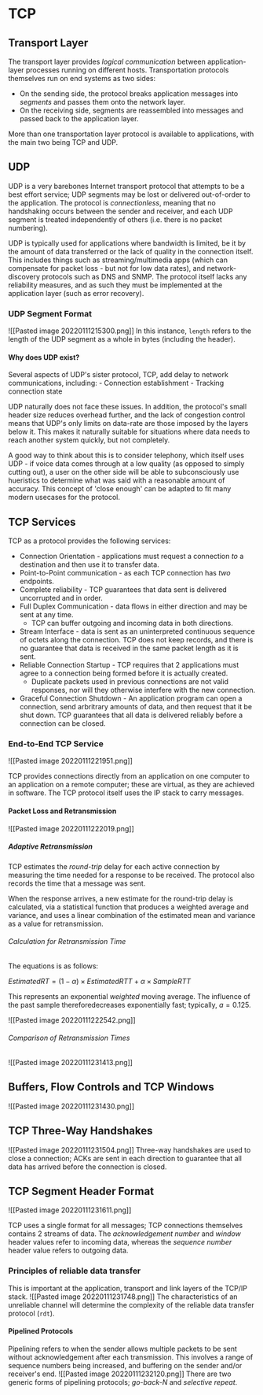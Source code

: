 # TCP
## Transport Layer
The transport layer provides *logical communication* between application-layer processes running on different hosts. Transportation protocols themselves run on end systems as two sides:

- On the sending side, the protocol breaks application messages into *segments* and passes them onto the network layer.
- On the receiving side, segments are reassembled into messages and passed back to the application layer.

More than one transportation layer protocol is available to applications, with the main two being TCP and UDP.

## UDP
UDP is a very barebones Internet transport protocol that attempts to be a best effort service; UDP segments may be lost or delivered out-of-order to the application. The protocol is *connectionless*, meaning that no handshaking occurs between the sender and receiver, and each UDP segment is treated independently of others (i.e. there is no packet numbering).

UDP is typically used for applications where bandwidth is limited, be it by the amount of data transferred or the lack of quality in the connection itself. This includes things such as streaming/multimedia apps (which can compensate for packet loss - but not for low data rates), and network-discovery protocols such as DNS and SNMP. The protocol itself lacks any reliability measures, and as such they must be implemented at the application layer (such as error recovery).

### UDP Segment Format
![[Pasted image 20220111215300.png]]
In this instance, `length` refers to the length of the UDP segment as a whole in bytes (including the header).

#### Why does UDP exist?
Several aspects of UDP's sister protocol, TCP, add delay to network communications, including:
	- Connection establishment
	- Tracking connection state
	
UDP naturally does not face these issues. In addition, the protocol's small header size reduces overhead further, and the lack of congestion control means that UDP's only limits on data-rate are those imposed by the layers below it. This makes it naturally suitable for situations where data needs to reach another system quickly, but not completely.

A good way to think about this is to consider telephony, which itself uses UDP - if voice data comes through at a low quality (as opposed to simply cutting out), a user on the other side will be able to subconsciously use hueristics to determine what was said with a reasonable amount of accuracy. This concept of 'close enough' can be adapted to fit many modern usecases for the protocol.

## TCP Services

TCP as a protocol provides the following services:
- Connection Orientation - applications must request a connection *to* a destination and then use it to transfer data.
- Point-to-Point communication - as each TCP connection has *two* endpoints.
- Complete reliability - TCP guarantees that data sent is delivered uncorrupted and in order.
- Full Duplex Communication - data flows in either direction and may be sent at any time.
	- TCP can buffer outgoing and incoming data in both directions.
- Stream Interface - data is sent as an uninterpreted continuous sequence of octets along the connection. TCP does not keep records, and there is no guarantee that data is received in the same packet length as it is sent.
- Reliable Connection Startup - TCP requires that 2 applications must agree to a connection being formed before it is actually created.
	- Duplicate packets used in previous connections are not valid responses, nor will they otherwise interfere with the new connection.
- Graceful Connection Shutdown - An application program can open a connection, send arbritrary amounts of data, and then request that it be shut down. TCP guarantees that all data is delivered reliably before a connection can be closed.

### End-to-End TCP Service

![[Pasted image 20220111221951.png]]

TCP provides connections directly from an application on one computer to an application on a remote computer; these are virtual, as they are achieved in software. The TCP protocol itself uses the IP stack to carry messages.

#### Packet Loss and Retransmission

![[Pasted image 20220111222019.png]]

##### Adaptive Retransmission
TCP estimates the *round-trip* delay for each active connection by measuring the time needed for a response to be received. The protocol also records the time that a message was sent.

When the response arrives, a new estimate for the round-trip delay is calculated, via a statistical function that produces a weighted average and variance, and uses a linear combination of the estimated mean and variance as a value for retransmission.

###### Calculation for Retransmission Time
The equations is as follows:

$EstimatedRT = (1 - \alpha) \times EstimatedRTT + \alpha \times SampleRTT$

This represents an exponential *weighted* moving average. The influence of the past sample thereforedecreases exponentially fast; typically, $a = 0.125$.

![[Pasted image 20220111222542.png]]

###### Comparison of Retransmission Times
![[Pasted image 20220111231413.png]]

## Buffers, Flow Controls and TCP Windows
![[Pasted image 20220111231430.png]]

## TCP Three-Way Handshakes
![[Pasted image 20220111231504.png]]
Three-way handshakes are used to close a connection; ACKs are sent in each direction to guarantee that all data has arrived before the connection is closed.


## TCP Segment Header Format
![[Pasted image 20220111231611.png]]

TCP uses a single format for all messages; TCP connections themselves contains 2 streams of data. The *acknowledgement number* and *window* header values refer to incoming data, whereas the *sequence number* header value refers to outgoing data.

### Principles of reliable data transfer

This is important at the application, transport and link layers of the TCP/IP stack.
![[Pasted image 20220111231748.png]]
The characteristics of an unreliable channel will determine the complexity of the reliable data transfer protocol (`rdt`).

#### Pipelined Protocols

Pipelining refers to when the sender allows multiple packets to be sent without acknowledgement after each transmission. This involves a range of sequence numbers being increased, and buffering on the sender and/or receiver's end. 
![[Pasted image 20220111232120.png]]
There are two generic forms of pipelining protocols; *go-back-N* and *selective repeat*.

